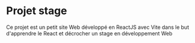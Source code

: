 # Projet stage
Ce projet est un petit site Web développé en ReactJS avec Vite dans le but d'apprendre le React et décrocher un stage en développement Web
